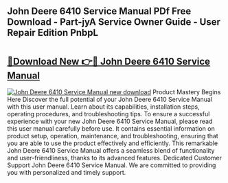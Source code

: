 ## John Deere 6410 Service Manual PDf Free Download - Part-jyA Service Owner Guide - User Repair Edition PnbpL

# <h2><a href="http://bc95864.oget.top/?id=John+Deere+6410+Service+Manual">🔗Download New 👉🔴 John Deere 6410 Service Manual</a></h2>

[![John Deere 6410 Service Manual new download](https://i.imgur.com/5g1atiW.png)](http://bc95864.oget.top/?id=John+Deere+6410+Service+Manual)
Product Mastery Begins Here Discover the full potential of your John Deere 6410 Service Manual with this user manual. Learn about its capabilities, installation steps, operating procedures, and troubleshooting tips. To ensure a successful experience with your new John Deere 6410 Service Manual, please read this user manual carefully before use. It contains essential information on product setup, operation, maintenance, and troubleshooting, ensuring that you are able to use the product effectively and efficiently. This remarkable John Deere 6410 Service Manual offers a seamless blend of functionality and user-friendliness, thanks to its advanced features. Dedicated Customer Support John Deere 6410 Service Manual. We are committed to providing you with personalized and timely support.
